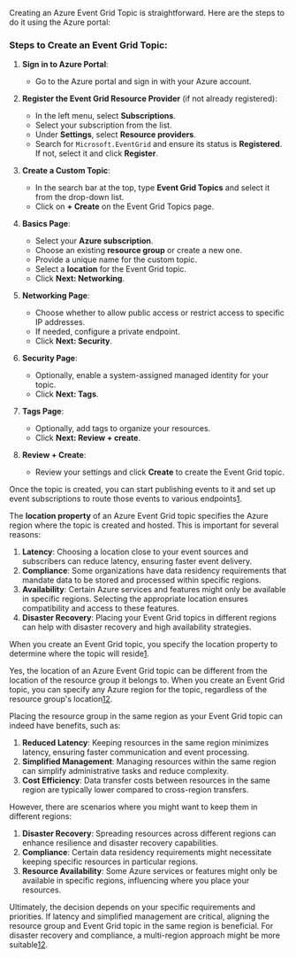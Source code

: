 Creating an Azure Event Grid Topic is straightforward. Here are the steps to do it using the Azure portal:

### Steps to Create an Event Grid Topic:

1. **Sign in to Azure Portal**:
   - Go to the Azure portal and sign in with your Azure account.

2. **Register the Event Grid Resource Provider** (if not already registered):
   - In the left menu, select **Subscriptions**.
   - Select your subscription from the list.
   - Under **Settings**, select **Resource providers**.
   - Search for `Microsoft.EventGrid` and ensure its status is **Registered**. If not, select it and click **Register**.

3. **Create a Custom Topic**:
   - In the search bar at the top, type **Event Grid Topics** and select it from the drop-down list.
   - Click on **+ Create** on the Event Grid Topics page.

4. **Basics Page**:
   - Select your **Azure subscription**.
   - Choose an existing **resource group** or create a new one.
   - Provide a unique name for the custom topic.
   - Select a **location** for the Event Grid topic.
   - Click **Next: Networking**.

5. **Networking Page**:
   - Choose whether to allow public access or restrict access to specific IP addresses.
   - If needed, configure a private endpoint.
   - Click **Next: Security**.

6. **Security Page**:
   - Optionally, enable a system-assigned managed identity for your topic.
   - Click **Next: Tags**.

7. **Tags Page**:
   - Optionally, add tags to organize your resources.
   - Click **Next: Review + create**.

8. **Review + Create**:
   - Review your settings and click **Create** to create the Event Grid topic.

Once the topic is created, you can start publishing events to it and set up event subscriptions to route those events to various endpoints[1](https://learn.microsoft.com/en-us/azure/event-grid/create-custom-topic).


The **location property** of an Azure Event Grid topic specifies the Azure region where the topic is created and hosted. This is important for several reasons:

1. **Latency**: Choosing a location close to your event sources and subscribers can reduce latency, ensuring faster event delivery.
2. **Compliance**: Some organizations have data residency requirements that mandate data to be stored and processed within specific regions.
3. **Availability**: Certain Azure services and features might only be available in specific regions. Selecting the appropriate location ensures compatibility and access to these features.
4. **Disaster Recovery**: Placing your Event Grid topics in different regions can help with disaster recovery and high availability strategies.

When you create an Event Grid topic, you specify the location property to determine where the topic will reside[1](https://learn.microsoft.com/en-us/azure/operational-excellence/relocation-event-grid-system-topics).

Yes, the location of an Azure Event Grid topic can be different from the location of the resource group it belongs to. When you create an Event Grid topic, you can specify any Azure region for the topic, regardless of the resource group's location[1](https://learn.microsoft.com/en-us/azure/operational-excellence/relocation-event-grid-system-topics)[2](https://stackoverflow.com/questions/58277364/azure-event-grid-subscriptions-on-custom-topic-in-different-resource-group).

Placing the resource group in the same region as your Event Grid topic can indeed have benefits, such as:

1. **Reduced Latency**: Keeping resources in the same region minimizes latency, ensuring faster communication and event processing.
2. **Simplified Management**: Managing resources within the same region can simplify administrative tasks and reduce complexity.
3. **Cost Efficiency**: Data transfer costs between resources in the same region are typically lower compared to cross-region transfers.

However, there are scenarios where you might want to keep them in different regions:

1. **Disaster Recovery**: Spreading resources across different regions can enhance resilience and disaster recovery capabilities.
2. **Compliance**: Certain data residency requirements might necessitate keeping specific resources in particular regions.
3. **Resource Availability**: Some Azure services or features might only be available in specific regions, influencing where you place your resources.

Ultimately, the decision depends on your specific requirements and priorities. If latency and simplified management are critical, aligning the resource group and Event Grid topic in the same region is beneficial. For disaster recovery and compliance, a multi-region approach might be more suitable[1](https://www.technetmagazine.com/master-solutions-azure-event-grid/)[2](https://learn.microsoft.com/en-us/azure/event-grid/create-custom-topic).

